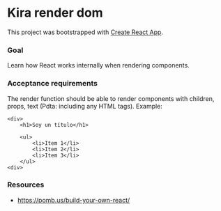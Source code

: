 # Kira render dom

This project was bootstrapped with [Create React App](https://github.com/facebook/create-react-app).

### Goal

Learn how React works internally when rendering components.

### Acceptance requirements

The render function should be able to render components with children, props, text (Pdta: including any HTML tags). Example:

```
<div>
	<h1>Soy un título</h1>

	<ul>
		<li>Item 1</li>
		<li>Item 2</li>
		<li>Item 3</li>
	</ul>
<div>
```

### Resources

- https://pomb.us/build-your-own-react/
